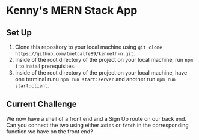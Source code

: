 # Kenny's MERN Stack App

## Set Up

1. Clone this repository to your local machine using `git clone https://github.com/tmetcalfe89/kenneth-n.git`.
2. Inside of the root directory of the project on your local machine, run `npm i` to install prerequisites.
3. Inside of the root directory of the project on your local machine, have one terminal runu `npm run start:server` and another run `npm run start:client`.

## Current Challenge

We now have a shell of a front end and a Sign Up route on our back end. Can you connect the two using either `axios` or `fetch` in the corresponding function we have on the front end?

